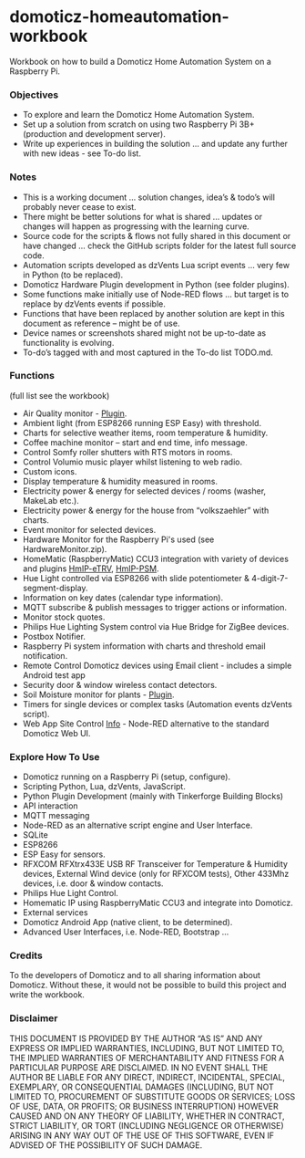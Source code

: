 # domoticz-homeautomation-workbook
Workbook on how to build a Domoticz Home Automation System on a Raspberry Pi.

### Objectives
* To explore and learn the Domoticz Home Automation System.
* Set up a solution from scratch on using two Raspberry Pi 3B+ (production and development server).
* Write up experiences in building the solution … and update any further with new ideas - see To-do list.

### Notes
* This is a working document … solution changes, idea’s & todo’s will probably never cease to exist.
* There might be better solutions for what is shared ... updates or changes will happen as progressing with the learning curve.
* Source code for the scripts & flows not fully shared in this document or have changed … check the GitHub scripts folder for the latest full source code.
* Automation scripts developed as dzVents Lua script events … very few in Python (to be replaced).
* Domoticz Hardware Plugin development in Python (see folder plugins).
* Some functions make initially use of Node-RED flows … but target is to replace by dzVents events if possible.
* Functions that have been replaced by another solution are kept in this document as reference – might be of use.
* Device names or screenshots shared might not be up-to-date as functionality is evolving.
* To-do’s tagged with <TODO> and most captured in the To-do list TODO.md.

### Functions
(full list see the workbook)
* Air Quality monitor - [Plugin](https://github.com/rwbl/domoticz-plugin-indoor-air-quality-monitor).
* Ambient light (from ESP8266 running ESP Easy) with threshold.
* Charts for selective weather items, room temperature & humidity.
* Coffee machine monitor – start and end time, info message.
* Control Somfy roller shutters with RTS motors in rooms.
* Control Volumio music player whilst listening to web radio.
* Custom icons.
* Display temperature & humidity measured in rooms.
* Electricity power & energy for selected devices / rooms (washer, MakeLab etc.).
* Electricity power & energy for the house from “volkszaehler” with charts.
* Event monitor for selected devices.
* Hardware Monitor for the Raspberry Pi's used (see HardwareMonitor.zip).
* HomeMatic (RaspberryMatic) CCU3 integration with variety of devices and plugins [HmIP-eTRV](https://github.com/rwbl/domoticz-plugin-hmip-etrv), [HmIP-PSM](https://github.com/rwbl/domoticz-plugin-hmip-psm).
* Hue Light controlled via ESP8266 with slide potentiometer & 4-digit-7-segment-display.
* Information on key dates (calendar type information).
* MQTT subscribe & publish messages to trigger actions or information.
* Monitor stock quotes.
* Philips Hue Lighting System control via Hue Bridge for ZigBee devices.
* Postbox Notifier.
* Raspberry Pi system information with charts and threshold email notification.
* Remote Control Domoticz devices using Email client - includes a simple Android test app 
* Security door & window wireless contact detectors.
* Soil Moisture monitor for plants - [Plugin](https://github.com/rwbl/domoticz-plugin-soil-moisture-monitor).
* Timers for single devices or complex tasks (Automation events dzVents script).
* Web App Site Control [Info](https://github.com/rwbl/domoticz-webapp-sitecontrol) - Node-RED alternative to the standard Domoticz Web UI.

### Explore How To Use
* Domoticz running on a Raspberry Pi (setup, configure).
* Scripting Python, Lua, dzVents, JavaScript.
* Python Plugin Development (mainly with Tinkerforge Building Blocks)
* API interaction
* MQTT messaging
* Node-RED as an alternative script engine and User Interface.
* SQLite
* ESP8266
* ESP Easy for sensors.
* RFXCOM RFXtrx433E USB RF Transceiver for Temperature & Humidity devices, External Wind device (only for RFXCOM tests), Other 433Mhz devices, i.e. door & window contacts.
* Philips Hue Light Control.
* Homematic IP using RaspberryMatic CCU3 and integrate into Domoticz.
* External services
* Domoticz Android App (native client, to be determined).
* Advanced User Interfaces, i.e. Node-RED, Bootstrap …

### Credits
To the developers of Domoticz and to all sharing information about Domoticz. Without these, it would not be possible to build this project and write the workbook.

### Disclaimer
THIS DOCUMENT IS PROVIDED BY THE AUTHOR “AS IS” AND ANY EXPRESS OR IMPLIED WARRANTIES, INCLUDING, BUT NOT LIMITED TO, THE IMPLIED WARRANTIES 
OF MERCHANTABILITY AND FITNESS FOR A PARTICULAR PURPOSE ARE DISCLAIMED. IN NO EVENT SHALL THE AUTHOR BE LIABLE FOR ANY DIRECT, INDIRECT, 
INCIDENTAL, SPECIAL, EXEMPLARY, OR CONSEQUENTIAL DAMAGES (INCLUDING, BUT NOT LIMITED TO, PROCUREMENT OF SUBSTITUTE GOODS OR SERVICES; LOSS 
OF USE, DATA, OR PROFITS; OR BUSINESS INTERRUPTION) HOWEVER CAUSED AND ON ANY THEORY OF LIABILITY, WHETHER IN CONTRACT, STRICT LIABILITY, OR 
TORT (INCLUDING NEGLIGENCE OR OTHERWISE) ARISING IN ANY WAY OUT OF THE USE OF THIS SOFTWARE, EVEN IF ADVISED OF THE POSSIBILITY OF SUCH 
DAMAGE.
